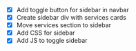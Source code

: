 -   [x] Add toggle button for sidebar in navbar
-   [x] Create sidebar div with services cards
-   [x] Move services section to sidebar
-   [x] Add CSS for sidebar
-   [x] Add JS to toggle sidebar
